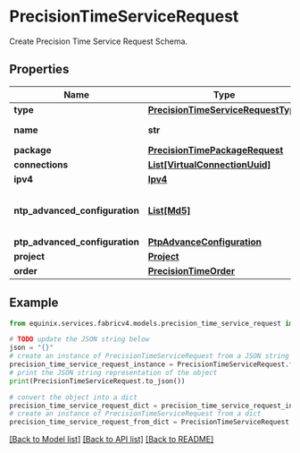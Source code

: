 # PrecisionTimeServiceRequest

Create Precision Time Service Request Schema.

## Properties

Name | Type | Description | Notes
------------ | ------------- | ------------- | -------------
**type** | [**PrecisionTimeServiceRequestType**](PrecisionTimeServiceRequestType.md) |  | 
**name** | **str** | Precision Time Service name. | 
**package** | [**PrecisionTimePackageRequest**](PrecisionTimePackageRequest.md) |  | 
**connections** | [**List[VirtualConnectionUuid]**](VirtualConnectionUuid.md) |  | 
**ipv4** | [**Ipv4**](Ipv4.md) |  | 
**ntp_advanced_configuration** | [**List[Md5]**](Md5.md) | NTP Advanced configuration - MD5 Authentication. | [optional] 
**ptp_advanced_configuration** | [**PtpAdvanceConfiguration**](PtpAdvanceConfiguration.md) |  | [optional] 
**project** | [**Project**](Project.md) |  | [optional] 
**order** | [**PrecisionTimeOrder**](PrecisionTimeOrder.md) |  | [optional] 

## Example

```python
from equinix.services.fabricv4.models.precision_time_service_request import PrecisionTimeServiceRequest

# TODO update the JSON string below
json = "{}"
# create an instance of PrecisionTimeServiceRequest from a JSON string
precision_time_service_request_instance = PrecisionTimeServiceRequest.from_json(json)
# print the JSON string representation of the object
print(PrecisionTimeServiceRequest.to_json())

# convert the object into a dict
precision_time_service_request_dict = precision_time_service_request_instance.to_dict()
# create an instance of PrecisionTimeServiceRequest from a dict
precision_time_service_request_from_dict = PrecisionTimeServiceRequest.from_dict(precision_time_service_request_dict)
```
[[Back to Model list]](../README.md#documentation-for-models) [[Back to API list]](../README.md#documentation-for-api-endpoints) [[Back to README]](../README.md)


